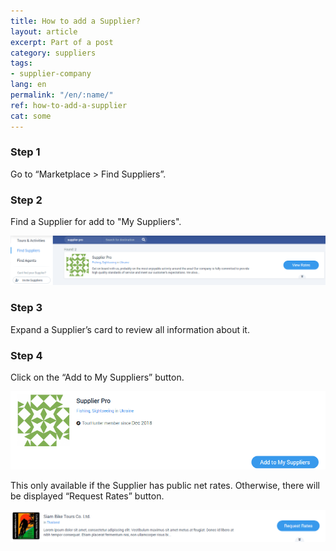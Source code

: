 ```yaml
---
title: How to add a Supplier?
layout: article
excerpt: Part of a post
category: suppliers
tags:
- supplier-company
lang: en
permalink: "/en/:name/"
ref: how-to-add-a-supplier
cat: some
---
```


### **Step 1**

Go to “Marketplace > Find Suppliers”.

### **Step 2**

Find a Supplier for add to "My Suppliers".

![How_to_add_a_supplier1](/assets/images/how_to_add_a_supplier1.png)

### **Step 3**

Expand a Supplier’s card to review all information about it.

### **Step 4**

Click on the “Add to My Suppliers” button.

![How_to_add_a_supplier2](/assets/images/how_to_add_a_supplier2.png)

This only available if the Supplier has public net rates. Otherwise, there will be displayed “Request Rates” button.

![How_to_add_a_supplier3](/assets/images/how_to_add_a_supplier3.png)

